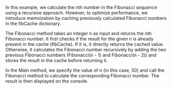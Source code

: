 In this example, we calculate the nth number in the Fibonacci sequence using a recursive approach. However, to optimize performance, we introduce memoization by caching previously calculated Fibonacci numbers in the fibCache dictionary.

The Fibonacci method takes an integer n as input and returns the nth Fibonacci number. It first checks if the result for the given n is already present in the cache (fibCache). If it is, it directly returns the cached value. Otherwise, it calculates the Fibonacci number recursively by adding the two previous Fibonacci numbers (Fibonacci(n - 1) and Fibonacci(n - 2)) and stores the result in the cache before returning it.

In the Main method, we specify the value of n (in this case, 50) and call the Fibonacci method to calculate the corresponding Fibonacci number. The result is then displayed on the console.